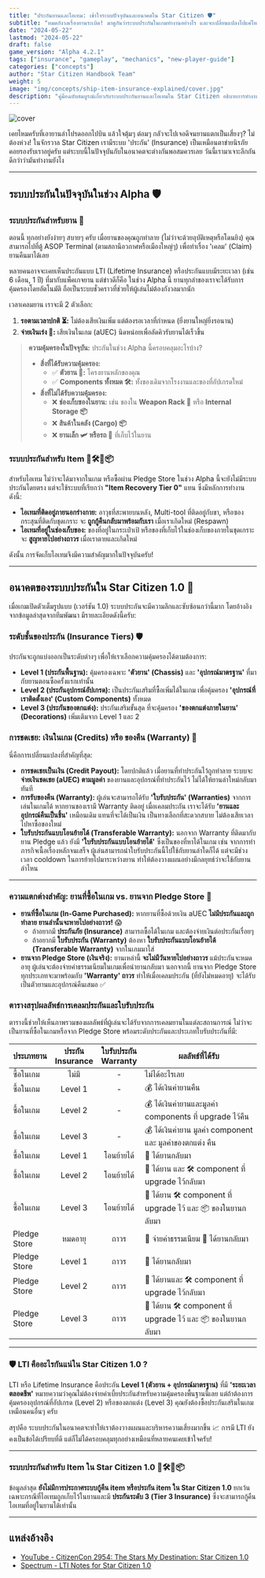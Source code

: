 ```yaml
---
title: "ประกันยานและไอเทม: เข้าใจระบบปัจจุบันและอนาคตใน Star Citizen 🛡️"
subtitle: "หมดกังวลเรื่องยานระเบิด! มาดูกันว่าระบบประกันในเกมทำงานอย่างไร และจะเปลี่ยนแปลงไปแค่ไหนในอนาคต"
date: "2024-05-22"
lastmod: "2024-05-22"
draft: false
game_version: "Alpha 4.2.1"
tags: ["insurance", "gameplay", "mechanics", "new-player-guide"]
categories: ["concepts"]
author: "Star Citizen Handbook Team"
weight: 5
image: "img/concepts/ship-item-insurance-explained/cover.jpg"
description: "คู่มือฉบับสมบูรณ์เกี่ยวกับระบบประกันยานและไอเทมใน Star Citizen อธิบายการทำงานในปัจจุบัน (Alpha) และสิ่งที่จะเกิดขึ้นในอนาคต ทั้งประกันตัวยาน, อุปกรณ์, และสินค้า"
---
```


![cover](../../img/concepts/ship-item-insurance-explained/cover.jpg)

เคยไหมครับที่เอายานลำโปรดออกไปบิน แล้วใจตุ้มๆ ต่อมๆ กลัวจะไปเจอดีจนยานแตกเป็นเสี่ยงๆ? ไม่ต้องห่วง! ในจักรวาล Star Citizen เรามีระบบ 'ประกัน' (Insurance) เป็นเหมือนตาข่ายนิรภัยคอยรองรับเราอยู่ครับ แต่ระบบนี้ในปัจจุบันกับในอนาคตจะต่างกันพอสมควรเลย วันนี้เรามาเจาะลึกกันดีกว่าว่ามันทำงานยังไง

---

## ระบบประกันในปัจจุบันในช่วง Alpha 🛡️

### ระบบประกันสำหรับยาน 🚀

ตอนนี้ ทุกอย่างยังง่ายๆ สบายๆ ครับ เมื่อยานของคุณถูกทำลาย (ไม่ว่าจะด้วยอุบัติเหตุหรือโดนยิง) คุณสามารถไปที่ตู้ ASOP Terminal (ตามสถานีอวกาศหรือเมืองใหญ่ๆ) เพื่อทำเรื่อง 'เคลม' (Claim) ยานคืนมาได้เลย

หลายคนอาจจะเคยเห็นประกันแบบ LTI (Lifetime Insurance) หรือประกันแบบมีระยะเวลา (เช่น 6 เดือน, 1 ปี) ที่มากับแพ็คเกจยาน แต่ข่าวดีก็คือ ในช่วง Alpha นี้ ยานทุกลำของเราจะได้รับการคุ้มครองโดยอัตโนมัติ ถือเป็นระบบชั่วคราวที่ช่วยให้ผู้เล่นไม่ต้องกังวลมากนัก

เวลาเคลมยาน เราจะมี 2 ตัวเลือก:
1.  **รอตามเวลาปกติ ⏳:** ไม่ต้องเสียเงินเพิ่ม แต่ต้องรอเวลาที่กำหนด (ยิ่งยานใหญ่ยิ่งรอนาน)
2.  **จ่ายเงินเร่ง 💸:** เสียเงินในเกม (aUEC) นิดหน่อยเพื่อลัดคิวรับยานได้เร็วขึ้น

> **ความคุ้มครองในปัจจุบัน:** ประกันในช่วง Alpha นี้ครอบคลุมอะไรบ้าง?
> - **สิ่งที่ได้รับความคุ้มครอง:**
>     - ✅ **ตัวยาน 🚀:** โครงยานหลักของคุณ
>     - ✅ **Components ทั้งหมด 🛠️:** ทั้งของเดิมจากโรงงานและของที่อัปเกรดใหม่
> - **สิ่งที่ไม่ได้รับความคุ้มครอง:**
>     - ❌ **ช่องเก็บของในยาน:** เช่น ของใน **Weapon Rack 🔫** หรือ **Internal Storage 📦**
>     - ❌ **สินค้าในคลัง (Cargo) 📦**
>     - ❌ **ยานเล็ก 🛩️ หรือรถ 🚗** ที่เก็บไว้ในยาน

### ระบบประกันสำหรับ Item 🔫🛠️🧥📦

สำหรับไอเทม ไม่ว่าจะได้มาจากในเกม หรือซื้อผ่าน Pledge Store ในช่วง Alpha นี้จะยังไม่มีระบบประกันโดยตรง แต่จะใช้ระบบที่เรียกว่า **"Item Recovery Tier 0"** แทน ซึ่งมีหลักการทำงานดังนี้:

*   **ไอเทมที่ติดอยู่ภายนอกร่างกาย:** อาวุธที่สะพายบนหลัง, Multi-tool ที่ติดอยู่กับขา, หรือซองกระสุนที่ติดกับชุดเกราะ จะ **ถูกกู้คืนกลับมาพร้อมกับเรา** เมื่อเราเกิดใหม่ (Respawn)
*   **ไอเทมที่อยู่ในช่องเก็บของ:** ของที่อยู่ในกระเป๋าเป้ หรือของที่เก็บไว้ในช่องเก็บของภายในชุดเกราะ จะ **สูญหายไปอย่างถาวร** เมื่อเราตายและเกิดใหม่

ดังนั้น การจัดเก็บไอเทมจึงมีความสำคัญมากในปัจจุบันครับ!

---

## อนาคตของระบบประกันใน Star Citizen 1.0 🔮

เมื่อเกมเปิดตัวเต็มรูปแบบ (เวอร์ชัน 1.0) ระบบประกันจะมีความลึกและซับซ้อนกว่านี้มาก โดยอ้างอิงจากข้อมูลล่าสุดจากทีมพัฒนา มีรายละเอียดดังนี้ครับ:

### ระดับชั้นของประกัน (Insurance Tiers) 🛡️

ประกันจะถูกแบ่งออกเป็นระดับต่างๆ เพื่อให้เราเลือกความคุ้มครองได้ตามต้องการ:

*   **Level 1 (ประกันพื้นฐาน):** คุ้มครองเฉพาะ **'ตัวยาน' (Chassis)** และ **'อุปกรณ์มาตรฐาน'** ที่มากับยานตอนซื้อครั้งแรกเท่านั้น
*   **Level 2 (ประกันอุปกรณ์อัปเกรด):** เป็นประกันเสริมที่ซื้อเพิ่มได้ในเกม เพื่อคุ้มครอง **'อุปกรณ์ที่เราติดตั้งเอง' (Custom Components)** ทั้งหมด
*   **Level 3 (ประกันของตกแต่ง):** ประกันเสริมขั้นสุด ที่จะคุ้มครอง **'ของตกแต่งภายในยาน' (Decorations)** เพิ่มเติมจาก Level 1 และ 2

### การชดเชย: เงินในเกม (Credits) หรือ ของคืน (Warranty) 💸

นี่คือการเปลี่ยนแปลงที่สำคัญที่สุด:

*   **การชดเชยเป็นเงิน (Credit Payout):** โดยปกติแล้ว เมื่อยานที่ทำประกันไว้ถูกทำลาย ระบบจะ **จ่ายเงินชดเชย (aUEC) ตามมูลค่า** ของยานและอุปกรณ์ที่ทำประกันไว้ ไม่ได้ให้ยานลำใหม่กลับมาทันที
*   **การรับของคืน (Warranty):** ผู้เล่นจะสามารถได้รับ **'ใบรับประกัน' (Warranties)** จากการเล่นในเกมได้ หากยานของเรามี Warranty ติดอยู่ เมื่อเคลมประกัน เราจะได้รับ **'ยานและอุปกรณ์คืนเป็นชิ้น'** เหมือนเดิม แทนที่จะได้เป็นเงิน เป็นทางเลือกที่สะดวกสบาย ไม่ต้องเสียเวลาไปหาซื้อของใหม่
*   **ใบรับประกันแบบโอนย้ายได้ (Transferable Warranty):** นอกจาก Warranty ที่ติดมากับยาน Pledge แล้ว ยังมี **'ใบรับประกันแบบโอนย้ายได้'** ซึ่งเป็นของที่หาได้ในเกม เช่น จากการทำภารกิจเนื้อเรื่องหลักจนเสร็จ ผู้เล่นสามารถนำใบรับประกันนี้ไปใช้กับยานลำใดก็ได้ แต่จะมีช่วงเวลา cooldown ในการย้ายไปมาระหว่างยาน ทำให้ต้องวางแผนอย่างมีกลยุทธ์ว่าจะใช้กับยานลำไหน

---

### ความแตกต่างสำคัญ: ยานที่ซื้อในเกม vs. ยานจาก Pledge Store 🛒

*   **ยานที่ซื้อในเกม (In-Game Purchased):** หากยานที่ซื้อด้วยเงิน aUEC **ไม่มีประกันและถูกทำลาย ยานลำนั้นจะหายไปอย่างถาวร!** 😱
    * ถ้าอยากมี **ประกันภัย (Insurance)** สามารถซื้อได้ในเกม และต้องจ่ายเงินต่อประกันเรื่อยๆ
    * ถ้าอยากมี **ใบรับประกัน (Warranty)** ต้องหา **ใบรับประกันแบบโอนย้ายได้ (Transferable Warranty)** จากในเกมมาใส่
*   **ยานจาก Pledge Store (เงินจริง):** ยานเหล่านี้ **จะไม่มีวันหายไปอย่างถาวร** แม้ประกันจะหมดอายุ ผู้เล่นจะต้องจ่ายค่าธรรมเนียมในเกมเพื่อนำยานกลับมา นอกจากนี้ ยานจาก Pledge Store ทุกประเภทจะมาพร้อมกับ **'Warranty' ถาวร** ทำให้เมื่อเคลมประกัน (ที่ยังไม่หมดอายุ) จะได้รับเป็นตัวยานและอุปกรณ์คืนเสมอ ✅

### ตารางสรุปผลลัพธ์การเคลมประกันและใบรับประกัน

ตารางนี้ช่วยให้เห็นภาพรวมของผลลัพธ์ที่ผู้เล่นจะได้รับจากการเคลมยานในแต่ละสถานการณ์ ไม่ว่าจะเป็นยานที่ซื้อในเกมหรือจาก Pledge Store พร้อมระดับประกันและประเภทใบรับประกันที่มี:

<table>
<thead>
<tr>
<th>ประเภทยาน</th>
<th style="text-align:center;">ประกัน<br>Insurance</th>
<th style="text-align:center;">ใบรับประกัน<br>Warranty</th>
<th>ผลลัพธ์ที่ได้รับ</th>
</tr>
</thead>
<tbody>
<tr><td>ซื้อในเกม</td><td style="text-align:center;">ไม่มี</td><td style="text-align:center;">-</td><td>ไม่ได้อะไรเลย</td></tr>
<tr><td>ซื้อในเกม</td><td style="text-align:center;">Level 1</td><td style="text-align:center;">-</td><td>💰 ได้เงินค่ายานคืน</td></tr>
<tr><td>ซื้อในเกม</td><td style="text-align:center;">Level 2</td><td style="text-align:center;">-</td><td>💰 ได้เงินค่ายานและมูลค่า components ที่ upgrade ไว้คืน</td></tr>
<tr><td>ซื้อในเกม</td><td style="text-align:center;">Level 3</td><td style="text-align:center;">-</td><td>💰 ได้เงินค่ายาน มูลค่า component และ มูลค่าของตกแต่ง คืน</td></tr>
<tr><td>ซื้อในเกม</td><td style="text-align:center;">Level 1</td><td style="text-align:center;">โอนย้ายได้</td><td>🚀 ได้ยานกลับมา</td></tr>
<tr><td>ซื้อในเกม</td><td style="text-align:center;">Level 2</td><td style="text-align:center;">โอนย้ายได้</td><td>🚀 ได้ยาน และ 🛠️ component ที่ upgrade ไว้กลับมา</td></tr>
<tr><td>ซื้อในเกม</td><td style="text-align:center;">Level 3</td><td style="text-align:center;">โอนย้ายได้</td><td>🚀 ได้ยาน 🛠️ component ที่ upgrade ไว้ และ 📦 ของในยานกลับมา</td></tr>
<tr><td>Pledge Store</td><td style="text-align:center;">หมดอายุ</td><td style="text-align:center;">ถาวร</td><td>💸 จ่ายค่าธรรมเนียม 🚀 ได้ยานกลับมา</td></tr>
<tr><td>Pledge Store</td><td style="text-align:center;">Level 1</td><td style="text-align:center;">ถาวร</td><td>🚀 ได้ยานกลับมา</td></tr>
<tr><td>Pledge Store</td><td style="text-align:center;">Level 2</td><td style="text-align:center;">ถาวร</td><td>🚀 ได้ยานและ 🛠️ component ที่ upgrade ไว้กลับมา</td></tr>
<tr><td>Pledge Store</td><td style="text-align:center;">Level 3</td><td style="text-align:center;">ถาวร</td><td>🚀 ได้ยาน 🛠️ component ที่ upgrade ไว้ และ 📦 ของในยานกลับมา</td></tr>
</tbody>
</table>

---

### 🛡️ LTI คืออะไรกันแน่ใน Star Citizen 1.0 ?
LTI หรือ Lifetime Insurance คือประกัน **Level 1 (ตัวยาน + อุปกรณ์มาตรฐาน)** ที่มี **'ระยะเวลาตลอดชีพ'** หมายความว่าคุณไม่ต้องจ่ายค่าเบี้ยประกันสำหรับความคุ้มครองพื้นฐานนี้เลย แต่ถ้าต้องการคุ้มครองอุปกรณ์ที่อัปเกรด (Level 2) หรือของตกแต่ง (Level 3) คุณยังต้องซื้อประกันเสริมในเกมเหมือนคนอื่นๆ ครับ

สรุปคือ ระบบประกันในอนาคตจะทำให้เราต้องวางแผนและบริหารความเสี่ยงมากขึ้น 📈 การมี LTI ยังคงเป็นข้อได้เปรียบที่ดี แต่ก็ไม่ได้ครอบคลุมทุกอย่างเหมือนที่หลายคนเคยเข้าใจครับ!

---

### ระบบประกันสำหรับ Item ใน Star Citizen 1.0 🔫🛠️🧥📦

ข้อมูลล่าสุด **ยังไม่มีการประกาศระบบกู้คืน item หรือประกัน item ใน Star Citizen 1.0**
ยกเว้นเฉพาะกรณีที่ไอเทมถูกเก็บไว้ในยานและมี **ประกันระดับ 3 (Tier 3 Insurance)** ซึ่งจะสามารถกู้คืนไอเทมที่อยู่ในยานได้เท่านั้น

---

## แหล่งอ้างอิง
- [YouTube - CitizenCon 2954: The Stars My Destination: Star Citizen 1.0](https://youtu.be/WkMD3ZfDZus?si=VDPyTLL622ZDdTip)
- [Spectrum - LTI Notes for Star Citizen 1.0](https://robertsspaceindustries.com/spectrum/community/SC/forum/3/thread/lti-notes-for-star-citizen-1-0)

